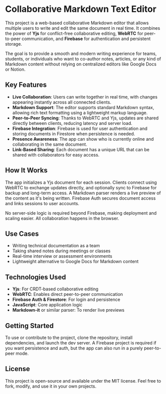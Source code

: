 # Collaborative Markdown Text Editor

This project is a web-based collaborative Markdown editor that allows multiple users to write and edit the same document in real time. It combines the power of **Yjs** for conflict-free collaborative editing, **WebRTC** for peer-to-peer communication, and **Firebase** for authentication and persistent storage.

The goal is to provide a smooth and modern writing experience for teams, students, or individuals who want to co-author notes, articles, or any kind of Markdown content without relying on centralized editors like Google Docs or Notion.

## Key Features

- **Live Collaboration**: Users can write together in real time, with changes appearing instantly across all connected clients.
- **Markdown Support**: The editor supports standard Markdown syntax, allowing rich text formatting using a lightweight markup language.
- **Peer-to-Peer Syncing**: Thanks to WebRTC and Yjs, updates are shared directly between clients, reducing latency and server load.
- **Firebase Integration**: Firebase is used for user authentication and storing documents in Firestore when persistence is needed.
- **Presence Awareness**: The app can show who is currently online and collaborating in the same document.
- **Link-Based Sharing**: Each document has a unique URL that can be shared with collaborators for easy access.

## How It Works

The app initializes a Yjs document for each session. Clients connect using WebRTC to exchange updates directly, and optionally sync to Firebase for backup and long-term access. A Markdown parser renders a live preview of the content as it's being written. Firebase Auth secures document access and links sessions to user accounts.

No server-side logic is required beyond Firebase, making deployment and scaling easier. All collaboration happens in the browser.

## Use Cases

- Writing technical documentation as a team
- Taking shared notes during meetings or classes
- Real-time interview or assessment environments
- Lightweight alternative to Google Docs for Markdown content

## Technologies Used

- **Yjs**: For CRDT-based collaborative editing
- **WebRTC**: Enables direct peer-to-peer communication
- **Firebase Auth & Firestore**: For login and persistence
- **JavaScript**: Core application logic
- **Markdown-it** or similar parser: To render live previews

## Getting Started

To use or contribute to the project, clone the repository, install dependencies, and launch the dev server. A Firebase project is required if you want persistence and auth, but the app can also run in a purely peer-to-peer mode.

## License

This project is open-source and available under the MIT license. Feel free to fork, modify, and use it in your own projects.
